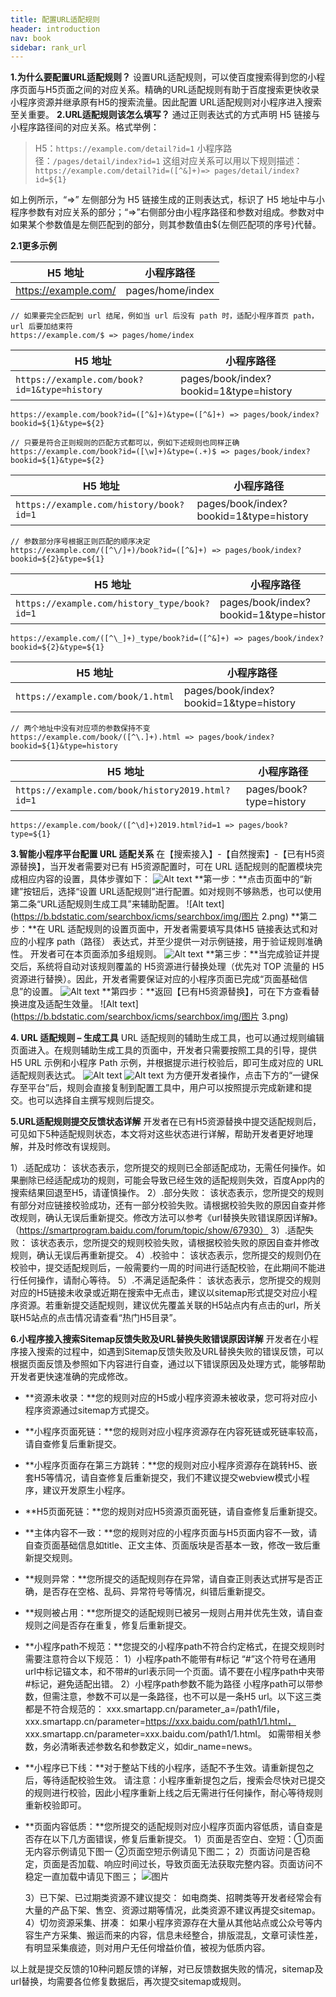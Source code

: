 ```yaml
---
title: 配置URL适配规则
header: introduction
nav: book
sidebar: rank_url
---
```


**1.为什么要配置URL适配规则？**
设置URL适配规则，可以使百度搜索得到您的小程序页面与H5页面之间的对应关系。精确的URL适配规则有助于百度搜索更快收录小程序资源并继承原有H5的搜索流量。因此配置 URL适配规则对小程序进入搜索至关重要。
**2.URL适配规则该怎么填写？**
通过正则表达式的方式声明 H5 链接与小程序路径间的对应关系。格式举例：

>H5：`https://example.com/detail?id=1`
小程序路径：`/pages/detail/index?id=1`
这组对应关系可以用以下规则描述：
`https://example.com/detail?id=([^&]+)=> pages/detail/index?id=${1}`

如上例所示，“=>” 左侧部分为 H5 链接生成的正则表达式，标识了 H5 地址中与小程序参数有对应关系的部分；“=>”右侧部分由小程序路径和参数对组成。参数对中如果某个参数值是左侧匹配到的部分，则其参数值由${左侧匹配项的序号}代替。

**2.1更多示例**

| H5 地址 | 小程序路径 |
|-|-|
| https://example.com/ | pages/home/index |
```
// 如果要完全匹配到 url 结尾，例如当 url 后没有 path 时，适配小程序首页 path，url 后要加结束符
https://example.com/$ => pages/home/index
```

|H5 地址|小程序路径|
|--|--|
| `https://example.com/book?id=1&type=history`| pages/book/index?bookid=1&type=history |
```
https://example.com/book?id=([^&]+)&type=([^&]+) => pages/book/index?bookid=${1}&type=${2}

// 只要是符合正则规则的匹配方式都可以，例如下述规则也同样正确
https://example.com/book?id=([\w]+)&type=(.+)$ => pages/book/index?bookid=${1}&type=${2}
```

|H5 地址 |小程序路径 |
|-|-|
| `https://example.com/history/book?id=1` | pages/book/index?bookid=1&type=history |
```
// 参数部分序号根据正则匹配的顺序决定
https://example.com/([^\/]+)/book?id=([^&]+) => pages/book/index?bookid=${2}&type=${1}
```

| H5 地址 | 小程序路径 |
|-|-|
| `https://example.com/history_type/book?id=1 `| pages/book/index?bookid=1&type=history |
```
https://example.com/([^\_]+)_type/book?id=([^&]+) => pages/book/index?bookid=${2}&type=${1}
```

| H5 地址 | 小程序路径 |
|-|-|
| `https://example.com/book/1.html` | pages/book/index?bookid=1&type=history |
```
// 两个地址中没有对应项的参数保持不变
https://example.com/book/([^\.]+).html => pages/book/index?bookid=${1}&type=history
```

| H5 地址 | 小程序路径 |
|-|-|
| `https://example.com/book/history2019.html?id=1 `| pages/book?type=history |
```
https://example.com/book/([^\d]+)2019.html?id=1 => pages/book?type=${1}
```

**3.智能小程序平台配置 URL 适配关系**
在【搜索接入】-【自然搜索】-【已有H5资源替换】，当开发者需要对已有 H5资源配置时，可在 URL 适配规则的配置模块完成相应内容的设置，具体步骤如下：
 ![Alt text](https://b.bdstatic.com/searchbox/icms/searchbox/img/url1.png)
**第一步：**点击页面中的“新建”按钮后，选择“设置 URL适配规则”进行配置。如对规则不够熟悉，也可以使用第二条“URL适配规则生成工具”来辅助配置。
 ![Alt text](https://b.bdstatic.com/searchbox/icms/searchbox/img/图片 2.png)
**第二步：**在 URL 适配规则的设置页面中，开发者需要填写具体H5 链接表达式和对应的小程序 path（路径） 表达式，并至少提供一对示例链接，用于验证规则准确性。
开发者可在本页面添加多组规则。
 ![Alt text](../../img/introduction/rank/10.png)
**第三步：**当完成验证并提交后，系统将自动对该规则覆盖的 H5资源进行替换处理（优先对 TOP 流量的 H5资源进行替换）。因此，开发者需要保证对应的小程序页面已完成“页面基础信息”的设置。
 ![Alt text](../../img/introduction/rank/11.png)
**第四步：**返回【已有H5资源替换】，可在下方查看替换进度及适配生效量。
 ![Alt text](https://b.bdstatic.com/searchbox/icms/searchbox/img/图片 3.png)
 
 **4. URL 适配规则 – 生成工具**
URL 适配规则的辅助生成工具，也可以通过规则编辑页面进入。在规则辅助生成工具的页面中，开发者只需要按照工具的引导，提供 H5 URL 示例和小程序 Path 示例，并根据提示进行校验后，即可生成对应的 URL 适配规则表达式。
 ![Alt text](../../img/introduction/rank/14.png)
 ![Alt text](../../img/introduction/rank/15.png)
为方便开发者操作，点击下方的“一键保存至平台”后，规则会直接复制到配置工具中，用户可以按照提示完成新建和提交。也可以选择自主撰写规则后提交。

**5.URL适配规则提交反馈状态详解**
开发者在已有H5资源替换中提交适配规则后，可见如下5种适配规则状态，本文将对这些状态进行详解，帮助开发者更好地理解，并及时修改有误规则。

1）.适配成功：
该状态表示，您所提交的规则已全部适配成功，无需任何操作。如果删除已经适配成功的规则，可能会导致已经生效的适配规则失效，百度App内的搜索结果回退至H5，请谨慎操作。
2）.部分失败：
该状态表示，您所提交的规则有部分对应链接校验成功，还有一部分校验失败。请根据校验失败的原因自查并修改规则，确认无误后重新提交。修改方法可以参考《url替换失败错误原因详解》。（https://smartprogram.baidu.com/forum/topic/show/67930）
3）.适配失败：
该状态表示，您所提交的规则校验失败，请根据校验失败的原因自查并修改规则，确认无误后再重新提交。
4）.校验中：
该状态表示，您所提交的规则仍在校验中，提交适配规则后，一般需要约一周的时间进行适配校验，在此期间不能进行任何操作，请耐心等待。
5）.不满足适配条件：
该状态表示，您所提交的规则对应的H5链接未收录或近期在搜索中无点击，建议以sitemap形式提交对应小程序资源。若重新提交适配规则，建议优先覆盖关联的H5站点内有点击的url，所关联H5站点的点击情况请查看“热门H5目录”。



**6.小程序接入搜索Sitemap反馈失败及URL替换失败错误原因详解**
开发者在小程序接入搜索的过程中，如遇到Sitemap反馈失败及URL替换失败的错误反馈，可以根据页面反馈及参照如下内容进行自查，通过以下错误原因及处理方式，能够帮助开发者更快速准确的完成修改。

 - **资源未收录：**您的规则对应的H5或小程序资源未被收录，您可将对应小程序资源通过sitemap方式提交。 
 - **小程序页面死链：**您的规则对应小程序资源存在内容死链或死链率较高，请自查修复后重新提交。
 - **小程序页面存在第三方跳转：**您的规则对应小程序资源存在跳转H5、嵌套H5等情况，请自查修复后重新提交，我们不建议提交webview模式小程序，建议开发原生小程序。
 - **H5页面死链：**您的规则对应H5资源页面死链，请自查修复后重新提交。
 - **主体内容不一致：**您的规则对应的小程序页面与H5页面内容不一致，请自查页面基础信息如title、正文主体、页面版块是否基本一致，修改一致后重新提交规则。
 - **规则异常：**您所提交的适配规则存在异常，请自查正则表达式拼写是否正确，是否存在空格、乱码、异常符号等情况，纠错后重新提交。
 - **规则被占用：**您所提交的适配规则已被另一规则占用并优先生效，请自查规则之间是否存在重复，修复后重新提交。
 - **小程序path不规范：**您提交的小程序path不符合约定格式，在提交规则时需要注意符合以下规范：
    1）小程序path不能带有#标记
    “#”这个符号在通用url中标记锚文本，和不带#的url表示同一个页面。请不要在小程序path中夹带#标记，避免适配出错。
    2）小程序path参数不能为路径
    小程序path可以带参数，但需注意，参数不可以是一条路径，也不可以是一条H5 url。以下这三类都是不符合规范的：
    xxx.smartapp.cn/parameter_a=/path1/file，
    xxx.smartapp.cn/parameter=https://xxx.baidu.com/path1/1.html，
    xxx.smartapp.cn/parameter=xxx.baidu.com/path1/1.html。
    如需带相关参数，务必清晰表述参数名和参数定义，如dir_name=news。
 - **小程序已下线：**对于整站下线的小程序，适配不予生效。请重新提包之后，等待适配校验生效。
    请注意：小程序重新提包之后，搜索会尽快对已提交的规则进行校验，因此小程序重新上线之后无需进行任何操作，耐心等待规则重新校验即可。    
 - **页面内容低质：**您所提交的适配规则对应小程序页面内容低质，请自查是否存在以下几方面错误，修复后重新提交。
    1）页面是否空白、空短：①页面无内容示例请见下图一 ②页面空短示例请见下图二；
    2）页面访问是否稳定，页面是否加载、响应时间过长，导致页面无法获取完整内容。页面访问不稳定一直加载中请见下图三；
    ![图片](../../img/introduction/rank/rank729.png)

    3）已下架、已过期类资源不建议提交：
    如电商类、招聘类等开发者经常会有大量的产品下架、售空、资源过期等情况，此类资源不建议再提交sitemap。
    4）切勿资源采集、拼凑：
    如果小程序资源存在大量从其他站点或公众号等内容生产方采集、搬运而来的内容，信息未经整合，排版混乱，文章可读性差，有明显采集痕迹，则对用户无任何增益价值，被视为低质内容。

以上就是提交反馈的10种问题反馈的详解，对已反馈数据失败的情况，sitemap及url替换，均需要各位修复数据后，再次提交sitemap或规则。


